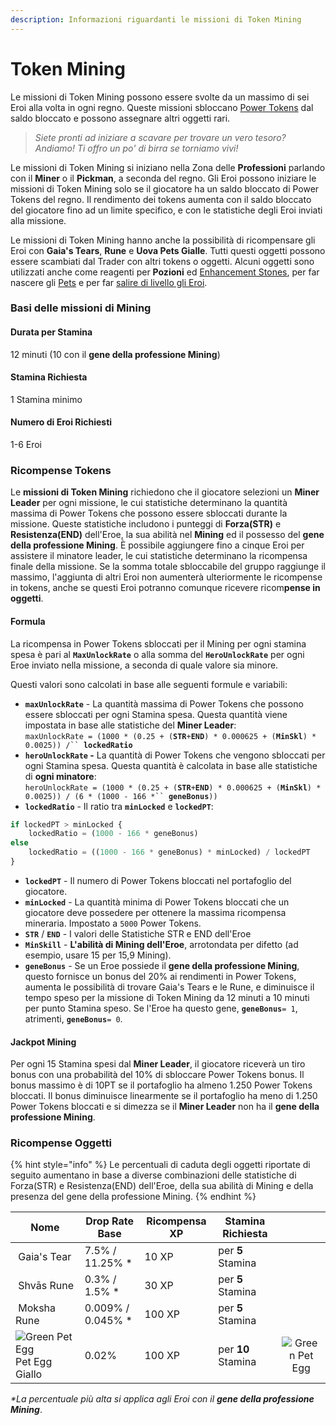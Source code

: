 ```yaml
---
description: Informazioni riguardanti le missioni di Token Mining
---
```


# Token Mining

Le missioni di Token Mining possono essere svolte da un massimo di sei Eroi alla volta in ogni regno. Queste missioni sbloccano [Power Tokens](../../../come-funziona-defi-kingdoms/i-token-del-potere/#power-tokens) dal saldo bloccato e possono assegnare altri oggetti rari.

> _Siete pronti ad iniziare a scavare per trovare un vero tesoro? Andiamo! Ti offro un po' di birra se torniamo vivi!_

Le missioni di Token Mining si iniziano nella Zona delle **Professioni** parlando con il **Miner** o il **Pickman**, a seconda del regno. Gli Eroi possono iniziare le missioni di Token Mining solo se il giocatore ha un saldo bloccato di Power Tokens del regno. Il rendimento dei tokens aumenta con il saldo bloccato del giocatore fino ad un limite specifico, e con le statistiche degli Eroi inviati alla missione.

Le missioni di Token Mining hanno anche la possibilità di ricompensare gli Eroi con **Gaia's Tears**, **Rune** e **Uova Pets Gialle**. Tutti questi oggetti possono essere scambiati dal Trader con altri tokens o oggetti. Alcuni oggetti sono utilizzati anche come reagenti per **Pozioni** ed [Enhancement Stones](../heroes/enhancement-stones.md), per far nascere gli [Pets](../heroes/pets.md) e per far [salire di livello gli Eroi](../heroes/leveling.md).

### Basi delle missioni di Mining

#### Durata per Stamina

12 minuti (10 con il **gene della professione Mining**)

#### Stamina Richiesta

1 Stamina minimo

#### Numero di Eroi Richiesti

1-6 Eroi

### Ricompense Tokens

Le **missioni di Token Mining** richiedono che il giocatore selezioni un **Miner Leader** per ogni missione, le cui statistiche determinano la quantità massima di Power Tokens che possono essere sbloccati durante la missione. Queste statistiche includono i punteggi di **Forza(STR)** e **Resistenza(END)** dell'Eroe, la sua abilità nel **Mining** ed il possesso del **gene della professione Mining**. È possibile aggiungere fino a cinque Eroi per assistere il minatore leader, le cui statistiche determinano la ricompensa finale della missione. Se la somma totale sbloccabile del gruppo raggiunge il massimo, l'aggiunta di altri Eroi non aumenterà ulteriormente le ricompense in tokens, anche se questi Eroi potranno comunque ricevere ricom**pense in oggetti**.

#### Formula

La ricompensa in Power Tokens sbloccati per il Mining per ogni stamina spesa è pari al **`MaxUnlockRate`** o alla somma del **`HeroUnlockRate`** per ogni Eroe inviato nella missione, a seconda di quale valore sia minore.

Questi valori sono calcolati in base alle seguenti formule e variabili:

* **`maxUnlockRate`** - La quantità massima di Power Tokens che possono essere sbloccati per ogni Stamina spesa. Questa quantità viene impostata in base alle statistiche del **Miner Leader**:\
  `maxUnlockRate = (1000 * (0.25 + (`**`STR`**`+`**`END`**`) * 0.000625 + (`**`MinSkl`**`) * 0.0025)) /`` `**`lockedRatio`**
* **`heroUnlockRate` -** La quantità di Power Tokens che vengono sbloccati per ogni Stamina spesa. Questa quantità è calcolata in base alle statistiche di **ogni minatore**:\
  `heroUnlockRate = (1000 * (0.25 + (`**`STR`**`+`**`END`**`) * 0.000625 + (`**`MinSkl`**`) * 0.0025)) / (6 * (1000 - 166 *`` `**`geneBonus`**`))`
* **`lockedRatio`** - Il ratio tra **`minLocked`** e **`lockedPT`**:

```javascript
if lockedPT > minLocked {
    lockedRatio = (1000 - 166 * geneBonus)
else
    lockedRatio = ((1000 - 166 * geneBonus) * minLocked) / lockedPT
}
```

* **`lockedPT`** - Il numero di Power Tokens bloccati nel portafoglio del giocatore.
* **`minLocked`** - La quantità minima di Power Tokens bloccati che un giocatore deve possedere per ottenere la massima ricompensa mineraria. Impostato a `5000` Power Tokens.
* **`STR`** / **`END`** - I valori delle Statistiche STR e END dell'Eroe
* **`MinSkill`** - **L'abilità di Mining dell'Eroe**, arrotondata per difetto (ad esempio, usare 15 per 15,9 Mining).
* **`geneBonus`** - Se un Eroe possiede il **gene della professione Mining**, questo fornisce un bonus del 20% ai rendimenti in Power Tokens, aumenta le possibilità di trovare Gaia's Tears e le Rune, e diminuisce il tempo speso per la missione di Token Mining da 12 minuti a 10 minuti per punto Stamina speso. Se l'Eroe ha questo gene, **`geneBonus`**`= 1`, atrimenti, **`geneBonus`**`= 0`.

#### Jackpot Mining

Per ogni 15 Stamina spesi dal **Miner Leader**, il giocatore riceverà un tiro bonus con una probabilità del 10% di sbloccare Power Tokens bonus. Il bonus massimo è di 10PT se il portafoglio ha almeno 1.250 Power Tokens bloccati. Il bonus diminuisce linearmente se il portafoglio ha meno di 1.250 Power Tokens bloccati e si dimezza se il **Miner Leader** non ha il **gene della professione Mining**.

### Ricompense Oggetti

{% hint style="info" %}
Le percentuali di caduta degli oggetti riportate di seguito aumentano in base a diverse combinazioni delle statistiche di Forza(STR) e Resistenza(END) dell'Eroe, della sua abilità di Mining e della presenza del gene della professione Mining.
{% endhint %}

<table><thead><tr><th>Nome</th><th>Drop Rate Base</th><th>Ricompensa XP</th><th>Stamina Richiesta</th><th data-hidden align="center"> </th></tr></thead><tbody><tr><td><img src="https://defi-kingdoms.b-cdn.net/art-assets/items/gaias-tear.png" alt="" data-size="original"> Gaia's Tear</td><td>7.5% / 11.25% *</td><td>10 XP</td><td>per <strong>5</strong> Stamina</td><td align="center"></td></tr><tr><td><img src="https://defi-kingdoms.b-cdn.net/art-assets/items/shvas-rune.gif" alt=""> Shvās Rune</td><td>0.3% / 1.5% *</td><td>30 XP</td><td>per <strong>5</strong> Stamina</td><td align="center"></td></tr><tr><td><img src="https://defi-kingdoms.b-cdn.net/art-assets/items/moksha-rune.gif" alt=""> Moksha Rune</td><td>0.009% / 0.045% *</td><td>100 XP</td><td>per <strong>5</strong> Stamina</td><td align="center"></td></tr><tr><td><img src="https://defi-kingdoms.b-cdn.net/art-assets/items/pet-egg-yellow.png" alt="Green Pet Egg"> Pet Egg Giallo</td><td>0.02%</td><td>100 XP</td><td>per <strong>10</strong> Stamina</td><td align="center"><img src="https://defi-kingdoms.b-cdn.net/art-assets/items/pet-egg-green.png" alt="Green Pet Egg"></td></tr></tbody></table>

_\*La percentuale più alta si applica agli Eroi con il **gene della professione Mining**_.





